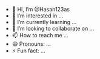- 👋 Hi, I’m @Hasan123as
- 👀 I’m interested in ...
- 🌱 I’m currently learning ...
- 💞️ I’m looking to collaborate on ...
- 📫 How to reach me ...
- 😄 Pronouns: ...
- ⚡ Fun fact: ...

<!---
Hasan123as/Hasan123as is a ✨ special ✨ repository because its `README.md` (this file) appears on your GitHub profile.
You can click the Preview link to take a look at your changes.
--->

